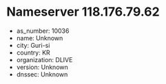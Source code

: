 # Nameserver 118.176.79.62

* as_number: 10036
* name: Unknown
* city: Guri-si
* country: KR
* organization: DLIVE
* version: Unknown
* dnssec: Unknown
